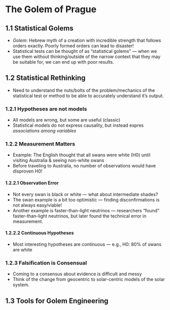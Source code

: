 The Golem of Prague
================

## 1.1 Statistical Golems

-   *Golem*: Hebrew myth of a creation with incredible strength that
    follows orders exactly. Poorly formed orders can lead to disaster!
-   Statistical tests can be thought of as “statistical golems” — when
    we use them without thinking/outside of the narrow context that they
    may be suitable for, we can end up with poor results.

## 1.2 Statistical Rethinking

-   Need to understand the nuts/bolts of the problem/mechanics of the
    statistical test or method to be able to accurately understand it’s
    output.

### 1.2.1 Hypotheses are not models

-   All models are wrong, but some are useful (classic)
-   Statistical models do not express causality, but instead expres
    *associations among variables*

### 1.2.2 Measurement Matters

-   Example: The English thought that all swans were white (H0) until
    visiting Australia & seeing non-white swans
-   Before traveling to Australia, no number of observations would have
    disproven H0!

#### 1.2.2.1 Observation Error

-   Not every swan is black or white — what about intermediate shades?
-   The swan example is a bit too optimistic — finding disconfirmations
    is not always easy/viable!
-   Another example is faster-than-light neutrinos — researchers “found”
    faster-than-light neutrinos, but later found the technical error in
    measurement.

#### 1.2.2.2 Continuous Hypotheses

-   Most interesting hypotheses are continuous — e.g., H0: 80% of swans
    are white

### 1.2.3 Falsification is Consensual

-   Coming to a consensus about evidence is difficult and messy
-   Think of the change from geocentric to solar-centric models of the
    solar system.

## 1.3 Tools for Golem Engineering
